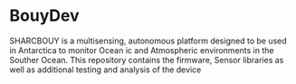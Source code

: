# BouyDev

SHARCBOUY is a multisensing, autonomous platform designed to be used in Antarctica to monitor Ocean
ic and Atmospheric environments in the Souther Ocean. This repository contains the firmware, Sensor libraries as well as additional testing and analysis of the device
